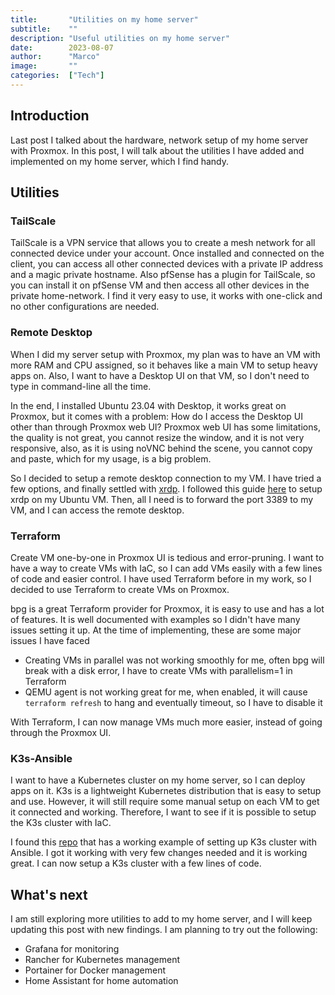 ```yaml
---
title:       "Utilities on my home server"
subtitle:    ""
description: "Useful utilities on my home server"
date:        2023-08-07
author:      "Marco"
image:       ""
categories:  ["Tech"]
---
```


## Introduction
Last post I talked about the hardware, network setup of my home server with Proxmox. 
In this post, I will talk about the utilities I have added and implemented on my home server, which I find handy.

## Utilities

### TailScale
TailScale is a VPN service that allows you to create a mesh network for all connected device under your account.
Once installed and connected on the client, you can access all other connected devices with a private IP address and a
magic private hostname. Also pfSense has a plugin for TailScale, so you can install it on pfSense VM and then access
all other devices in the private home-network. I find it very easy to use, it works with one-click and no other 
configurations are needed.

### Remote Desktop
When I did my server setup with Proxmox, my plan was to have an VM with more RAM and CPU assigned, so it behaves like
a main VM to setup heavy apps on. Also, I want to have a Desktop UI on that VM, so I don't need to type in command-line
all the time. 

In the end, I installed Ubuntu 23.04 with Desktop, it works great on Proxmox, but it comes with a problem: How do I access
the Desktop UI other than through Proxmox web UI? Proxmox web UI has some limitations, the quality is not great, you cannot
resize the window, and it is not very responsive, also, as it is using noVNC behind the scene, you cannot copy and paste, which
for my usage, is a big problem.

So I decided to setup a remote desktop connection to my VM. I have tried a few options, and finally settled with [xrdp](https://xrdp.org/).
I followed this guide [here](https://www.digitalocean.com/community/tutorials/how-to-enable-remote-desktop-protocol-using-xrdp-on-ubuntu-22-04) 
to setup xrdp on my Ubuntu VM. Then, all I need is to forward the port 3389 to my VM, and I can access the remote desktop.

### Terraform
Create VM one-by-one in Proxmox UI is tedious and error-pruning. I want to have a way to create VMs with IaC, so I can
add VMs easily with a few lines of code and easier control. I have used Terraform before in my work, so I decided to use
Terraform to create VMs on Proxmox. 

bpg is a great Terraform provider for Proxmox, it is easy to use and has a lot of features. It is well documented with examples
so I didn't have many issues setting it up. At the time of implementing, these are some major issues I have faced
- Creating VMs in parallel was not working smoothly for me, often bpg will break with a disk error, I have to create VMs with parallelism=1 in Terraform
- QEMU agent is not working great for me, when enabled, it will cause `terraform refresh` to hang and eventually timeout, so I have to disable it

With Terraform, I can now manage VMs much more easier, instead of going through the Proxmox UI.

### K3s-Ansible
I want to have a Kubernetes cluster on my home server, so I can deploy apps on it. K3s is a lightweight Kubernetes distribution
that is easy to setup and use. However, it will still require some manual setup on each VM to get it connected and working.
Therefore, I want to see if it is possible to setup the K3s cluster with IaC.

I found this [repo](https://github.com/techno-tim/k3s-ansible) that has a working example of setting up K3s cluster with Ansible.
I got it working with very few changes needed and it is working great. I can now setup a K3s cluster with a few lines of code.

## What's next
I am still exploring more utilities to add to my home server, and I will keep updating this post with new findings.
I am planning to try out the following:

- Grafana for monitoring
- Rancher for Kubernetes management
- Portainer for Docker management
- Home Assistant for home automation

